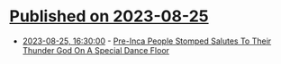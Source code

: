 # [Published on 2023-08-25](index.md)

* [2023-08-25, 16:30:00](https://soylentnews.org/article.pl?sid=23/08/24/043234&from=rss) - [Pre-Inca People Stomped Salutes To Their Thunder God On A Special Dance Floor](https://soylentnews.org/article.pl?sid=23/08/24/043234&from=rss)
